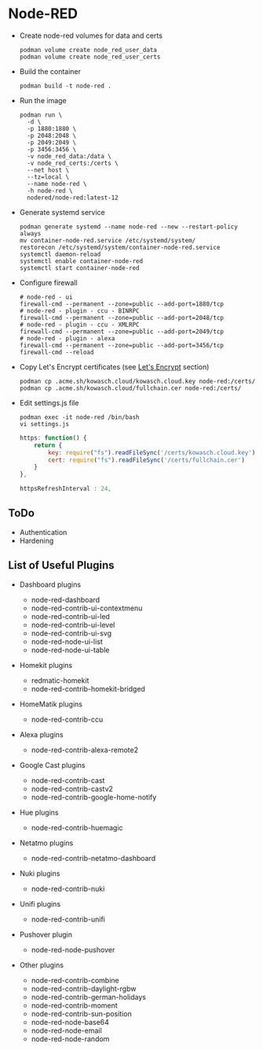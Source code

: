 # Node-RED

- Create node-red volumes for data and certs

  ``` shell
  podman volume create node_red_user_data
  podman volume create node_red_user_certs
  ```

- Build the container

  ``` shell
  podman build -t node-red .
  ```

- Run the image

  ``` shell
  podman run \
    -d \
    -p 1880:1880 \
    -p 2048:2048 \
    -p 2049:2049 \
    -p 3456:3456 \
    -v node_red_data:/data \
    -v node_red_certs:/certs \
    --net host \
    --tz=local \
    --name node-red \
    -h node-red \
    nodered/node-red:latest-12
  ```

- Generate systemd service

  ``` shell
  podman generate systemd --name node-red --new --restart-policy always
  mv container-node-red.service /etc/systemd/system/
  restorecon /etc/systemd/system/container-node-red.service
  systemctl daemon-reload
  systemctl enable container-node-red
  systemctl start container-node-red
  ```

- Configure firewall

  ``` shell
  # node-red - ui
  firewall-cmd --permanent --zone=public --add-port=1880/tcp
  # node-red - plugin - ccu - BINRPC
  firewall-cmd --permanent --zone=public --add-port=2048/tcp
  # node-red - plugin - ccu - XMLRPC
  firewall-cmd --permanent --zone=public --add-port=2049/tcp
  # node-red - plugin - alexa
  firewall-cmd --permanent --zone=public --add-port=3456/tcp
  firewall-cmd --reload
  ```

- Copy Let's Encrypt certificates (see [Let's Encrypt](../../centos/lets-encrypt) section)

  ``` shell
  podman cp .acme.sh/kowasch.cloud/kowasch.cloud.key node-red:/certs/
  podman cp .acme.sh/kowasch.cloud/fullchain.cer node-red:/certs/
  ```

- Edit settings.js file

  ``` shell
  podman exec -it node-red /bin/bash
  vi settings.js
  ```

  ``` js
  https: function() {
      return {
          key: require("fs").readFileSync('/certs/kowasch.cloud.key'),
          cert: require("fs").readFileSync('/certs/fullchain.cer')
      }
  },

  httpsRefreshInterval : 24,
  ```

## ToDo

- Authentication
- Hardening

## List of Useful Plugins

- Dashboard plugins
  - node-red-dashboard
  - node-red-contrib-ui-contextmenu
  - node-red-contrib-ui-led
  - node-red-contrib-ui-level
  - node-red-contrib-ui-svg
  - node-red-node-ui-list
  - node-red-node-ui-table

- Homekit plugins
  - redmatic-homekit
  - node-red-contrib-homekit-bridged

- HomeMatik plugins
  - node-red-contrib-ccu

- Alexa plugins
  - node-red-contrib-alexa-remote2

- Google Cast plugins
  - node-red-contrib-cast
  - node-red-contrib-castv2
  - node-red-contrib-google-home-notify

- Hue plugins
  - node-red-contrib-huemagic

- Netatmo plugins
  - node-red-contrib-netatmo-dashboard

- Nuki plugins
  - node-red-contrib-nuki

- Unifi plugins
  - node-red-contrib-unifi

- Pushover plugin
  - node-red-node-pushover

- Other plugins
  - node-red-contrib-combine
  - node-red-contrib-daylight-rgbw
  - node-red-contrib-german-holidays
  - node-red-contrib-moment
  - node-red-contrib-sun-position
  - node-red-node-base64
  - node-red-node-email
  - node-red-node-random
